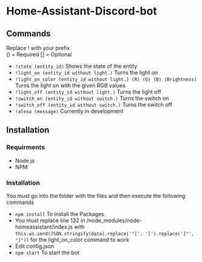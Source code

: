 # Home-Assistant-Discord-bot

## Commands

Replace ! with your prefix  
() = Required   [] = Optional

* `!state (entity_id)` Shows the state of the entity
* `!light_on (entity_id without light.)` Turns the light on
* `!light_on_color (entity_id without light.) (R) (G) (B) (Brightness)` Turns the light on with the given RGB values
* `!light_off (entity_id without light.)` Turns the light off
* `!switch_on (entity_id without switch.)` Turns the switch on
* `!switch_off (entity_id without switch.)` Turns the switch off
* `!alexa (message)` Currently in development

## Installation

### Requirments

* Node.js
* NPM

### Installation

You must go into the folder with the files and then execute the following commands

* `npm install` To install the Packages
* You must replace line 132 in /node_modules/node-homeassistant/index.js with `this.ws.send(JSON.stringify(data).replace('"[', '[').replace(']"', "]"))` for the light_on_color command to work
* Edit config.json
* `npm start` To start the bot
